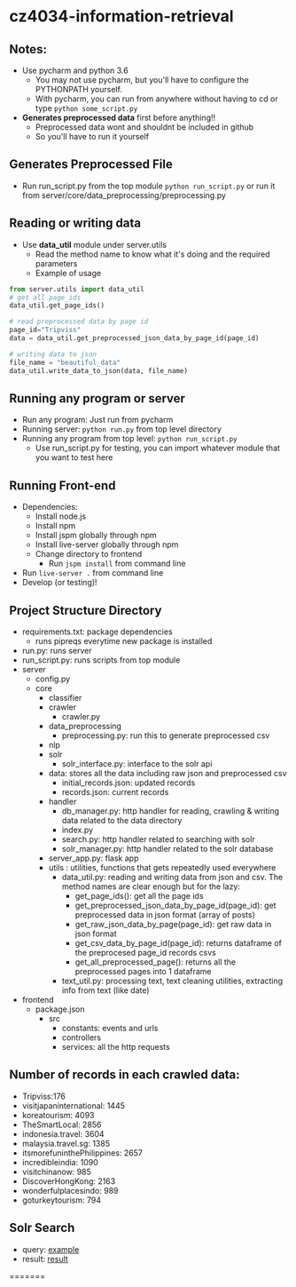 # cz4034-information-retrieval
## Notes:
* Use pycharm and python 3.6
    * You may not use pycharm, but you'll have to configure the PYTHONPATH yourself.
    * With pycharm, you can run from anywhere without having to 
    cd or type ```python some_script.py```
* **Generates preprocessed data** first before anything!!
    * Preprocessed data wont and shouldnt be included in github
    * So you'll have to run it yourself

## Generates Preprocessed File
* Run run_script.py from the top module
```python run_script.py``` or run it from 
server/core/data_preprocessing/preprocessing.py

## Reading or writing data
* Use **data_util** module under server.utils
    * Read the method name to know what it's doing and the required parameters
    * Example of usage
```python
from server.utils import data_util
# get all page_ids
data_util.get_page_ids()

# read preprocessed data by page id
page_id="Tripviss"
data = data_util.get_preprocessed_json_data_by_page_id(page_id)

# writing data to json
file_name = "beautiful_data"
data_util.write_data_to_json(data, file_name)
```

## Running any program or server
* Run any program: Just run from pycharm
* Running server: ```python run.py``` from top level directory
* Running any program from top level: ```python run_script.py```
    * Use run_script.py for testing, you can import whatever module that you 
    want to test here
    
## Running Front-end
* Dependencies:
    * Install node.js
    * Install npm
    * Install jspm globally through npm
    * Install live-server globally through npm
    * Change directory to frontend
        * Run ```jspm install``` from command line
* Run ```live-server .``` from command line
* Develop (or testing)!

## Project Structure Directory
* requirements.txt: package dependencies
    * runs pipreqs everytime new package is installed
* run.py: runs server
* run_script.py: runs scripts from top module
* server
    * config.py
    * core
        * classifier
        * crawler
            * crawler.py
        * data_preprocessing
            * preprocessing.py: run this to generate preprocessed csv
        * nlp
        * solr
            * solr_interface.py: interface to the solr api
      * data: stores all the data including raw json and preprocessed csv
        * initial_records.json: updated records
        * records.json: current records
      * handler
        * db_manager.py: http handler for reading, crawling & writing data 
        related to the data directory
        * index.py
        * search.py: http handler related to searching with solr
        * solr_manager.py: http handler related to the solr database
      * server_app.py: flask app
      * utils : utilities, functions that gets repeatedly used 
      everywhere
        * data_util.py: reading and writing data from json and csv. The 
        method names are clear enough but for the lazy:
            * get_page_ids(): get all the page ids
            * get_preprocessed_json_data_by_page_id(page_id): get preprocessed data in json format (array of posts)
            * get_raw_json_data_by_page(page_id): get raw data in json format
            * get_csv_data_by_page_id(page_id): returns dataframe of the 
            preprocesed page_id records csvs
            * get_all_preprocessed_page(): returns all the preprocessed 
            pages into 1 dataframe 
        * text_util.py: processing text, text cleaning utilities, extracting
         info from text (like date)
* frontend
    * package.json
        * src
            * constants: events and urls
            * controllers
            * services: all the http requests

## Number of records in each crawled data:
- Tripviss:176
- visitjapaninternational: 1445
- koreatourism: 4093
- TheSmartLocal: 2856
- indonesia.travel: 3604
- malaysia.travel.sg: 1385
- itsmorefuninthePhilippines: 2657
- incredibleindia: 1090
- visitchinanow: 985
- DiscoverHongKong: 2163
- wonderfulplacesindo: 989
- goturkeytourism: 794

## Solr Search
- query: [example](https://gist.github.com/felixputera/1d90ea9e3f929ec300511bbd8db605bf)
- result: [result](https://gist.github.com/felixputera/e9870a3335396cbdeb4b5b804bdcdc0f)

=======
